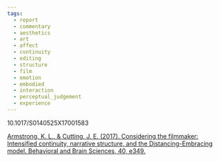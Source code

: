 ```yaml
---
tags:
  - report
  - commentary
  - aesthetics
  - art
  - affect
  - continuity
  - editing
  - structure
  - film
  - emotion
  - embodied
  - interaction
  - perceptual_judgement
  - experience
---
```

10.1017/S0140525X17001583

[Armstrong, K. L., & Cutting, J. E. (2017). Considering the filmmaker: Intensified continuity, narrative structure, and the Distancing-Embracing model. Behavioral and Brain Sciences, 40, e349.](https://d1wqtxts1xzle7.cloudfront.net/74203268/Armst_CuttingBBS2017-libre.pdf?1636041004=&response-content-disposition=inline%3B+filename%3DConsidering_the_filmmaker_Intensified_co.pdf&Expires=1727985423&Signature=A~HXoQSy~xJ5aWRK3patlQ47fi0-rUvNIOJ0kOS~zJHfu4Q7eZaSonFyUMjIoeWrOIqwGQQZm85GJh6lutTBl0G3TeqOo4AHXFsw67Ac7cidwfLmb6UEAgx~B7TEzMkTa0clyQkblNEJk8T3bVfu8xboGz3rrX-w-MwXCzv~NyK0XnB2X8QzfRKo1uxrey3XZ2dnn4QmLIZj5-M0jvL31QSbtyBpNhjbD1e7Z73NTTYV2RXPxBaCBQyJJ1k23zTggPrHyrvkDTKrGFHnhvdz-Rlc8ccW-mi6F1V8Db7MeBFsL4YQtT0tZbIPdJ4I6VoQVV4AnNVKXbkF4~bkf3r1xw__&Key-Pair-Id=APKAJLOHF5GGSLRBV4ZA)